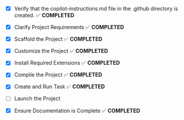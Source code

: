 <!-- Use this file to provide workspace-specific custom instructions to Copilot. For more details, visit https://code.visualstudio.com/docs/copilot/copilot-customization#_use-a-githubcopilotinstructionsmd-file -->
- [x] Verify that the copilot-instructions.md file in the .github directory is created. ✅ **COMPLETED**

- [x] Clarify Project Requirements ✅ **COMPLETED**
	<!-- Creating a modern Next.js 14 website for Casenotepro.com - a social worker case notes app with landing page, features, privacy policy, and modern design using Tailwind CSS -->

- [x] Scaffold the Project ✅ **COMPLETED**
	<!-- Created Next.js 14 project with TypeScript, Tailwind CSS, and all necessary configuration files -->

- [x] Customize the Project ✅ **COMPLETED**
	<!-- Created comprehensive website with Hero, Features, WhoItsFor, WhyChoose, FAQ, and Footer components -->

- [x] Install Required Extensions ✅ **COMPLETED**
	<!-- ONLY install extensions provided mentioned in the get_project_setup_info. Skip this step otherwise and mark as completed. -->

- [x] Compile the Project ✅ **COMPLETED**
	<!--
	Verify that all previous steps have been completed.
	Install any missing dependencies.
	Run diagnostics and resolve any issues.
	Check for markdown files in project folder for relevant instructions on how to do this.
	-->

- [x] Create and Run Task ✅ **COMPLETED**
	<!--
	Verify that all previous steps have been completed.
	Check https://code.visualstudio.com/docs/debugtest/tasks to determine if the project needs a task. If so, use the create_and_run_task to create and launch a task based on package.json, README.md, and project structure.
	Skip this step otherwise.
	 -->

- [ ] Launch the Project
	<!--
	Verify that all previous steps have been completed.
	Prompt user for debug mode, launch only if confirmed.
	 -->

- [x] Ensure Documentation is Complete ✅ **COMPLETED**
	<!--
	Verify that all previous steps have been completed.
	Verify that README.md and the copilot-instructions.md file in the .github directory exists and contains current project information.
	Clean up the copilot-instructions.md file in the .github directory by removing all HTML comments.
	 -->
